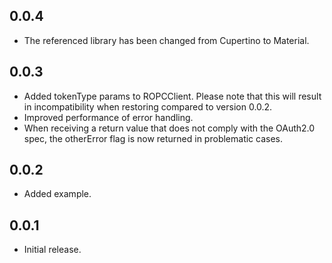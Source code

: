 ## 0.0.4

* The referenced library has been changed from Cupertino to Material.

## 0.0.3

* Added tokenType params to ROPCClient. Please note that this will result in incompatibility when restoring compared to version 0.0.2.
* Improved performance of error handling.
* When receiving a return value that does not comply with the OAuth2.0 spec, the otherError flag is now returned in problematic cases.

## 0.0.2

* Added example.

## 0.0.1

* Initial release.
